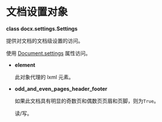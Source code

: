 [Document.settings]: ../api/document.md#settings

# 文档设置对象

**class docx.settings.Settings**

提供对文档的文档级设置的访问。

使用 [Document.settings] 属性访问。

- **element**

    此对象代理的 lxml 元素。

- **odd_and_even_pages_header_footer**

    如果此文档具有明显的奇数页和偶数页页眉和页脚，则为`True`。

    读/写。

